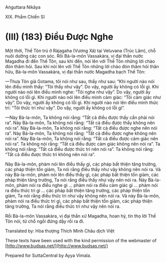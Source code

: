 Aṅguttara Nikāya

XIX. Phẩm Chiến Sĩ

# (III) (183) Ðiều Ðược Nghe

Một thời, Thế Tôn trú ở Ràjagaha (Vương Xá) tại Veluvana (Trúc Lâm), chỗ nuôi dưỡng các con sóc. Rồi Bà-la-môn Vassakàra, vị đại thần nước Magadha đi đến Thế Tôn, sau khi đến, nói lên với Thế Tôn những lời chào đón thăm hỏi. Sau khi nói lên với Thế Tôn những lời chào đón thăm hỏi thân hữu, Bà-la-môn Vassakàra, vị đại thần nước Magadha bạch Thế Tôn:

—Thưa Tôn giả Gotama, tôi nói như sau, thấy như sau: “Khi người nào nói lên điều mình thấy: “Tôi thấy như vậy”. Do vậy, người ấy không có lỗi gì. Khi người nào nói lên điều mình nghe: “Tôi nghe như vậy”. Do vậy, người ấy không có lỗi gì. Khi người nào nói lên điều mình cảm giác: “Tôi cảm giác như vậy”. Do vậy, người ấy không có lỗi gì. Khi người nào nói lên điều mình thức tri: “Tôi thức tri như vậy”. Do vậy, người ấy không có lỗi gì”.

—Này Bà-la-môn, Ta không nói rằng: “Tất cả điều được thấy cần phải nói ra”. Này Bà-la-môn, Ta không nói rằng: “Tất cả điều được thấy không nên nói ra”. Này Bà-la-môn, Ta không nói rằng: “Tất cả điều được nghe nên nói ra”. Này Bà-la-môn, Ta không nói rằng: “Tất cả điều được nghe không nên nói ra”. Này Bà-la-môn, Ta không nói rằng: “Tất cả điều được cảm giác nên nói ra”. Ta không nói rằng: “Tất cả điều được cảm giác không nên nói ra”. Ta không nói rằng: “Tất cả điều được thức tri nên nói ra”. Ta không nói rằng: “Tất cả điều được thức tri không nên nói ra”.

Này Bà-la-môn, phàm nói lên điều thấy gì, các pháp bất thiện tăng trưởng, các pháp thiện tổn giảm, Ta nói rằng điều thấy như vậy không nên nói ra. Và này Bà-la-môn, phàm nói lên điều thấy gì, các pháp bất thiện tổn giảm, các pháp thiện tăng trưởng, Ta nói rằng điều thấy như vậy nên nói ra. Này Bà-la-môn, phàm nói ra điều nghe gì ... phàm nói ra điều cảm giác gì ... phàm nói ra điều thức tri gì ... các pháp bất thiện tăng trưởng, các pháp thiện tổn giảm, Ta nói rằng điều thức tri như vậy không nên nói ra. Và này Bà-la-môn, phàm nói ra điều thức tri gì, các pháp bất thiện tổn giảm, các pháp thiện tăng trưởng, Ta nói rằng điều thức tri như vậy nên nói ra.

Rồi Bà-la-môn Vassakàra, vị đại thần xứ Magadha, hoan hỷ, tín thọ lời Thế Tôn nói, từ chỗ ngồi đứng dậy rồi ra đi.

Translated by: Hòa thượng Thích Minh Châu dịch Việt

These texts have been used with the kind permission of the webmaster of [http://www.budsas.net/](http://www.budsas.net/)

Prepared for SuttaCentral by Ayya Vimala.